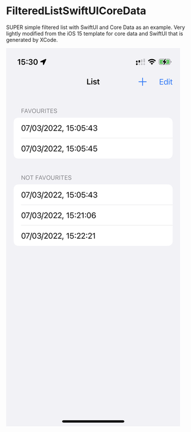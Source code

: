 # FilteredListSwiftUICoreData

SUPER simple filtered list with SwiftUI and Core Data as an example. Very lightly modified from the iOS 15 template for core data and SwiftUI that is generated by XCode.

![alt text](https://github.com/jknlsn/FilteredListSwiftUICoreData/blob/main/IMG_9522.PNG?raw=true)
